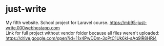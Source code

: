 # just-write
My fifth website. School project for Laravel course.
https://mb95-just-write.000webhostapp.com <br/>
Link for full project without vendor folder because all files weren't uploaded: https://drive.google.com/open?id=11x4PwDDm-3oPtC1Uk6kI-sAq9lR8HRi4
